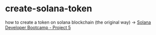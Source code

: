 # create-solana-token
how to create a token on solana blockchain (the original way) -> [Solana Developer Bootcamp - Project 5](https://youtu.be/amAq-WHAFs8?si=85nNUj6xsvgMu0PI&t=12892)
